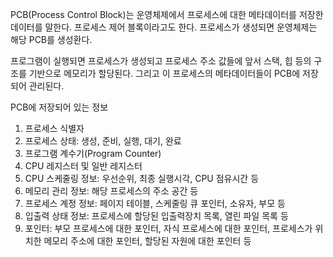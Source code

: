 PCB(Process Control Block)는 운영체제에서 프로세스에 대한 메타데이터를 저장한 데이터를 말한다. 프로세스 제어 블록이라고도 한다. 프로세스가 생성되면 운영체제는 해당 PCB를 생성환다.

프로그램이 실행되면 프로세스가 생성되고 프로세스 주소 값들에 앞서 스택, 힙 등의 구조를 기반으로 메모리가 할당된다. 그리고 이 프로세스의 메타데이터들이 PCB에 저장되어 관리된다.

PCB에 저장되어 있는 정보

1. 프로세스 식별자
2. 프로세스 상태: 생성, 준비, 실행, 대기, 완료
3. 프로그램 계수기(Program Counter)
4. CPU 레지스터 및 일반 레지스터
5. CPU 스케줄링 정보: 우선순위, 최종 실행시각, CPU 점유시간 등
6. 메모리 관리 정보: 해당 프로세스의 주소 공간 등
7. 프로세스 계정 정보: 페이지 테이블, 스케줄링 큐 포인터, 소유자, 부모 등
8. 입출력 상태 정보: 프로세스에 할당된 입출력장치 목록, 열린 파일 목록 등
9. 포인터: 부모 프로세스에 대한 포인터, 자식 프로세스에 대한 포인터, 프로세스가 위치한 메모리 주소에 대한 포인터, 할당된 자원에 대한 포인터 등